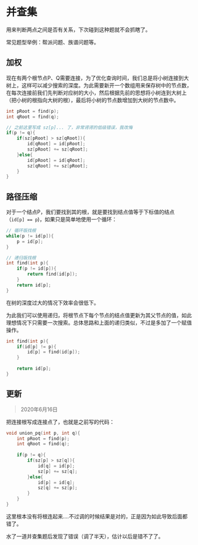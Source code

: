# 并查集

用来判断两点之间是否有关系，下次碰到这种题就不会抓瞎了。

常见题型举例：帮派问题、族谱问题等。

## 加权

现在有两个根节点P、Q需要连接，为了优化查询时间，我们总是将小树连接到大树上，这样可以减少搜索的深度。为此需要新开一个数组用来保存树中的节点数，在每次连接前我们先判断对应树的大小，然后根据先前的思想将小树连到大树上（把小树的根指向大树的根），最后将小树的节点数增加到大树的节点数中。

```c++
int pRoot = find(p);
int qRoot = find(q);

// 之前这里写成 sz[p]... 了，非常谔谔的低级错误，我改悔
if(p != q){
    if(sz[pRoot] > sz[qRoot]){
        id[qRoot] = id[pRoot];
        sz[pRoot] += sz[qRoot];
    }else{
        id[pRoot] = id[qRoot];
        sz[qRoot] += sz[pRoot];
    }
}
```

## 路径压缩

对于一个结点P，我们要找到其的根，就是要找到结点值等于下标值的结点（`id[p] == p`)，如果只是简单地使用一个循环：

```c++
// 循环版找根
while(p != id[p]){
    p = id[p];
}

// 递归版找根
int find(int p){
    if(p != id[p]){
        return find(id[p]);
    }
   	return id[p];
}
```

在树的深度过大的情况下效率会很低下。

为此我们可以使用递归，将根节点下每个节点的结点值更新为其父节点的值，如此理想情况下只需要一次搜索。总体思路和上面的递归类似，不过是多加了一个赋值操作。

```c++
int find(int p){
	if(id[p] != p){
		id[p] = find(id[p]);
	}
	
	return id[p];
}
```

## 更新

> 2020年6月16日

把连接根写成连接点了，也就是之前写的代码：

```c++
void union_pq(int p, int q){
	int pRoot = find(p);
	int qRoot = find(q);
	
	if(p != q){
		if(sz[p] > sz[q]){
			id[q] = id[p];
			sz[p] += sz[q];
		}else{
			id[p] = id[q];
			sz[q] += sz[p];
		}
	}
}
```

这里根本没有将根连起来....不过调的时候结果是对的，正是因为如此导致后面都错了。

水了一道并查集题后发现了错误（调了半天），估计以后是错不了了。